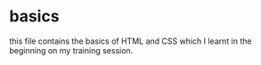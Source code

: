 # basics
this file contains the basics of HTML and CSS which I learnt in the beginning on my training session. 
